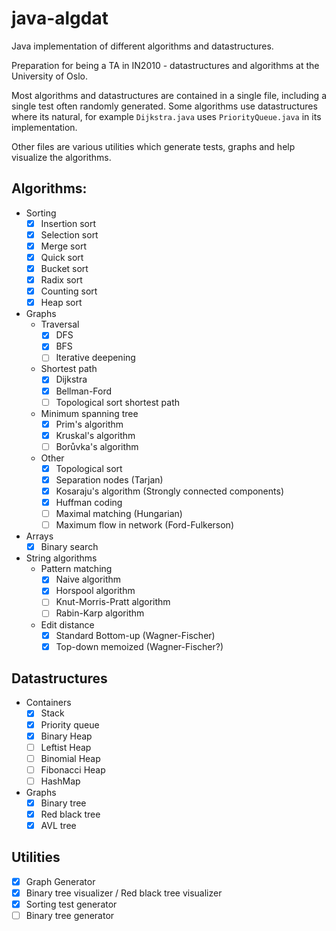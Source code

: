# java-algdat
Java implementation of different algorithms and datastructures.

Preparation for being a TA in IN2010 - datastructures and algorithms at the University of Oslo.

Most algorithms and datastructures are contained in a single file, including a single test often
randomly generated. Some algorithms use datastructures where its natural, for example
`Dijkstra.java` uses `PriorityQueue.java` in its implementation.

Other files are various utilities which generate tests, graphs and help visualize the
algorithms.

## Algorithms:
* Sorting
  - [x] Insertion sort
  - [x] Selection sort
  - [x] Merge sort
  - [x] Quick sort
  - [x] Bucket sort
  - [x] Radix sort
  - [x] Counting sort
  - [x] Heap sort

* Graphs
  * Traversal
    - [x] DFS
    - [x] BFS
    - [ ] Iterative deepening

  * Shortest path
    - [x] Dijkstra
    - [x] Bellman-Ford
    - [ ] Topological sort shortest path

  * Minimum spanning tree
    - [x] Prim's algorithm
    - [x] Kruskal's algorithm
    - [ ] Borůvka's algorithm

  * Other
    - [x]  Topological sort
    - [x]  Separation nodes (Tarjan)
    - [x]  Kosaraju's algorithm (Strongly connected components)
    - [x] Huffman coding
    - [ ] Maximal matching (Hungarian)
    - [ ] Maximum flow in network (Ford-Fulkerson)

* Arrays
  - [x] Binary search

* String algorithms
    * Pattern matching
        - [x] Naive algorithm
        - [x] Horspool algorithm
        - [ ] Knut-Morris-Pratt algorithm
        - [ ] Rabin-Karp algorithm
    * Edit distance
        - [x] Standard Bottom-up (Wagner-Fischer)
        - [x] Top-down memoized (Wagner-Fischer?)

## Datastructures
* Containers
  - [x] Stack
  - [x] Priority queue
  - [x] Binary Heap
  - [ ] Leftist Heap
  - [ ] Binomial Heap
  - [ ] Fibonacci Heap
  - [ ] HashMap

* Graphs
  - [x] Binary tree
  - [x] Red black tree
  - [x] AVL tree

## Utilities
- [x] Graph Generator
- [x] Binary tree visualizer / Red black tree visualizer
- [x]  Sorting test generator
- [ ] Binary tree generator
